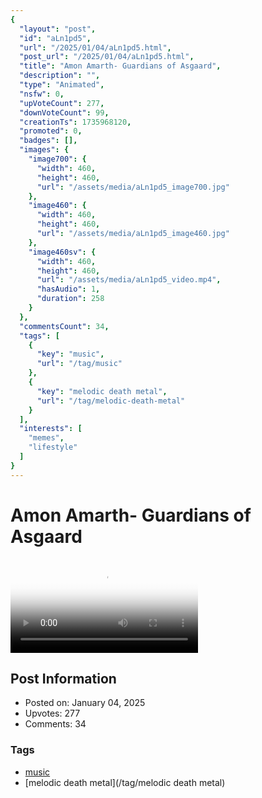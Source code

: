 ```yaml
---
{
  "layout": "post",
  "id": "aLn1pd5",
  "url": "/2025/01/04/aLn1pd5.html",
  "post_url": "/2025/01/04/aLn1pd5.html",
  "title": "Amon Amarth- Guardians of Asgaard",
  "description": "",
  "type": "Animated",
  "nsfw": 0,
  "upVoteCount": 277,
  "downVoteCount": 99,
  "creationTs": 1735968120,
  "promoted": 0,
  "badges": [],
  "images": {
    "image700": {
      "width": 460,
      "height": 460,
      "url": "/assets/media/aLn1pd5_image700.jpg"
    },
    "image460": {
      "width": 460,
      "height": 460,
      "url": "/assets/media/aLn1pd5_image460.jpg"
    },
    "image460sv": {
      "width": 460,
      "height": 460,
      "url": "/assets/media/aLn1pd5_video.mp4",
      "hasAudio": 1,
      "duration": 258
    }
  },
  "commentsCount": 34,
  "tags": [
    {
      "key": "music",
      "url": "/tag/music"
    },
    {
      "key": "melodic death metal",
      "url": "/tag/melodic-death-metal"
    }
  ],
  "interests": [
    "memes",
    "lifestyle"
  ]
}
---
```


# Amon Amarth- Guardians of Asgaard

<video controls playsinline loop poster="/assets/media/aLn1pd5_image460.jpg">
  <source src="/assets/media/aLn1pd5_video.mp4" type="video/mp4">
  Your browser does not support the video tag.
</video>

## Post Information

- Posted on: January 04, 2025
- Upvotes: 277
- Comments: 34

### Tags

- [music](/tag/music)
- [melodic death metal](/tag/melodic death metal)
